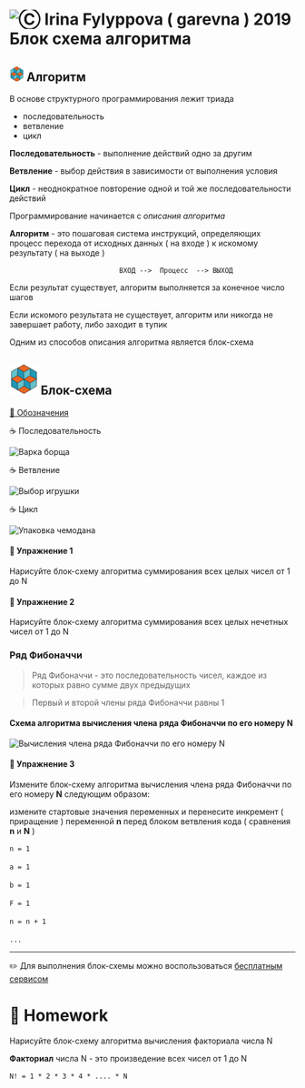 [ico50]: https://raw.githubusercontent.com/garevna/a-level-js-lessons/master/ico/a-level-50.png
[ico25]: https://raw.githubusercontent.com/garevna/a-level-js-lessons/master/ico/a-level-25.png

# <img src="https://avatars2.githubusercontent.com/u/19735284?s=40&v=4" width="30" title="Ⓒ Irina Fylyppova ( garevna ) 2019"/> Блок схема алгоритма

## ![ico25] Алгоритм

В основе структурного программирования лежит триада

- последовательность
- ветвление
- цикл

**Последовательность** - выполнение действий одно за другим

**Ветвление** - выбор действия в зависимости от выполнения условия

**Цикл** - неоднократное повторение одной и той же последовательности действий

Программирование начинается с *описания алгоритма*

**Алгоритм** - это пошаговая система инструкций, определяющих процесс перехода
от исходных данных ( на входе ) к искомому результату ( на выходе )

                               ВХОД -->  Процесс  --> ВЫХОД

Если результат существует, алгоритм выполняется за конечное число шагов

Если искомого результата не существует, алгоритм или никогда не завершает работу, либо заходит в тупик

Одним из способов описания алгоритма является блок-схема

## ![ico50] Блок-схема

[🔗 Обозначения](https://pro-prof.com/archives/1462 "Обозначения")

☕ Последовательность

![]( https://garevna.github.io/js-samples/images/block-scheme-03.png "Варка борща")

☕ Ветвление

![]( https://garevna.github.io/js-samples/images/block-scheme-02.png "Выбор игрушки")

☕ Цикл

![]( https://garevna.github.io/js-samples/images/block-scheme-01.png "Упаковка чемодана")

#### 💼 Упражнение 1

Нарисуйте блок-схему алгоритма суммирования всех целых чисел от 1 до N

#### 💼 Упражнение 2

Нарисуйте блок-схему алгоритма суммирования всех целых нечетных чисел от 1 до N

###  Ряд Фибоначчи

> Ряд Фибоначчи - это последовательность чисел,
каждое из которых равно сумме двух предыдущих

> Первый и второй члены ряда Фибоначчи равны 1

#### Схема алгоритма вычисления члена ряда Фибоначчи по его номеру N

![]( https://garevna.github.io/js-samples/images/block-scheme-04.png "Вычисления члена ряда Фибоначчи по его номеру N")

#### 💼 Упражнение 3

Измените блок-схему алгоритма вычисления члена ряда Фибоначчи по его номеру **N**
следующим образом:

измените стартовые значения переменных и перенесите инкремент ( приращение )
переменной **n** перед блоком ветвления кода ( сравнения **n** и **N** )

    n = 1

    a = 1

    b = 1

    F = 1

    n = n + 1

    ...


***

✏️ Для выполнения блок-схемы можно воспользоваться [бесплатным сервисом](https://www.draw.io/)


# 💼 Homework

Нарисуйте блок-схему алгоритма вычисления факториала числа N

**Факториал** числа N - это произведение всех чисел от 1 до N
```
N! = 1 * 2 * 3 * 4 * .... * N
```
